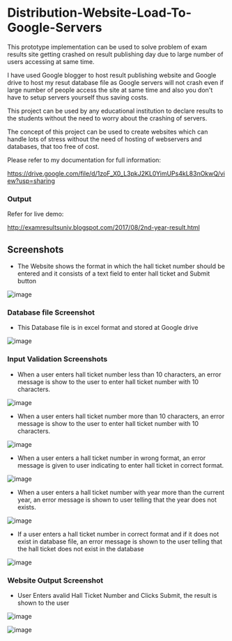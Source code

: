 # Distribution-Website-Load-To-Google-Servers

This prototype implementation can be used to solve problem of exam results site getting crashed on result publishing day due to large number of users accessing at same time.

I have used Google blogger to host result publishing website and Google drive to host my resut database file as Google servers will not crash even if large number of people access the site at same time and also you don't have to setup servers yourself thus saving costs.

This project can be used by any educational
institution to declare results to the students without the need to worry about
the crashing of servers.

The concept of this project can be used to create
websites which can handle lots of stress without the need of hosting of
webservers and databases, that too free of cost.




Please refer to my documentation for full information:

https://drive.google.com/file/d/1zoF_X0_L3pkJ2KL0YimUPs4kL83nOkwQ/view?usp=sharing


### Output

Refer for live demo: 

http://examresultsuniv.blogspot.com/2017/08/2nd-year-result.html

## Screenshots

- The Website shows
the format in which the hall ticket number should be entered and it consists of
a text field to enter hall ticket and Submit button





![image](https://github.com/fawazahmed0/Distributing-website-load-to-google-servers/blob/master/images/-2018-jan-29-045.jpg)

### Database file Screenshot

- This Database file is in excel format and stored at Google drive

![image](https://github.com/fawazahmed0/Distributing-website-load-to-google-servers/blob/master/images/-2018-jan-29-033.jpg)

### Input Validation Screenshots

- When a user enters
hall ticket number less than 10 characters, an error message is show to the
user to enter hall ticket number with 10 characters.





![image](https://github.com/fawazahmed0/Distributing-website-load-to-google-servers/blob/master/images/-2018-jan-29-048.jpg)

- When a user enters
hall ticket number more than 10 characters, an error message is show to the
user to enter hall ticket number with 10 characters.





![image](https://github.com/fawazahmed0/Distributing-website-load-to-google-servers/blob/master/images/-2018-jan-29-049.jpg)

- When a user enters
a hall ticket number in wrong format, an error message is given to user
indicating to enter hall ticket in correct format.





![image](https://github.com/fawazahmed0/Distributing-website-load-to-google-servers/blob/master/images/-2018-jan-29-051.jpg)




- When a user enters
a hall ticket number with year more than the current year, an error message is
shown to user telling that the year does not exists.

![image](https://github.com/fawazahmed0/Distributing-website-load-to-google-servers/blob/master/images/-2018-jan-29-052.jpg)

- If a user enters a
hall ticket number in correct format and if it does not exist in database file,
an error message is shown to the user telling that the hall ticket does not
exist in the database





![image](https://github.com/fawazahmed0/Distributing-website-load-to-google-servers/blob/master/images/-2018-jan-29-053.jpg)

### Website Output Screenshot



       
- User Enters avalid Hall Ticket Number and Clicks Submit, the result is shown to the user





![image](https://github.com/fawazahmed0/Distributing-website-load-to-google-servers/blob/master/images/-2018-jan-29-046.jpg)

![image](https://github.com/fawazahmed0/Distributing-website-load-to-google-servers/blob/master/images/-2018-jan-29-054.jpg)




